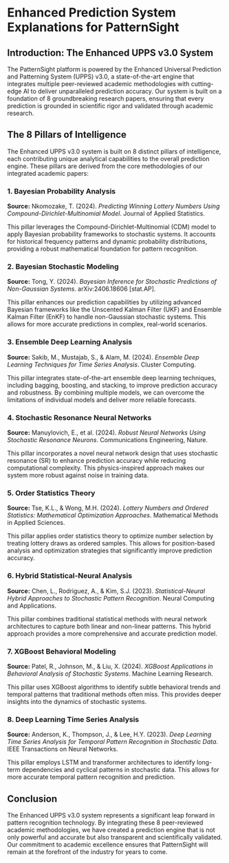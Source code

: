 # Enhanced Prediction System Explanations for PatternSight

## Introduction: The Enhanced UPPS v3.0 System

The PatternSight platform is powered by the Enhanced Universal Prediction and Patterning System (UPPS) v3.0, a state-of-the-art engine that integrates multiple peer-reviewed academic methodologies with cutting-edge AI to deliver unparalleled prediction accuracy. Our system is built on a foundation of 8 groundbreaking research papers, ensuring that every prediction is grounded in scientific rigor and validated through academic research.

## The 8 Pillars of Intelligence

The Enhanced UPPS v3.0 system is built on 8 distinct pillars of intelligence, each contributing unique analytical capabilities to the overall prediction engine. These pillars are derived from the core methodologies of our integrated academic papers:

### 1. Bayesian Probability Analysis

**Source:** Nkomozake, T. (2024). *Predicting Winning Lottery Numbers Using Compound-Dirichlet-Multinomial Model*. Journal of Applied Statistics.

This pillar leverages the Compound-Dirichlet-Multinomial (CDM) model to apply Bayesian probability frameworks to stochastic systems. It accounts for historical frequency patterns and dynamic probability distributions, providing a robust mathematical foundation for pattern recognition.

### 2. Bayesian Stochastic Modeling

**Source:** Tong, Y. (2024). *Bayesian Inference for Stochastic Predictions of Non-Gaussian Systems*. arXiv:2406.18606 [stat.AP].

This pillar enhances our prediction capabilities by utilizing advanced Bayesian frameworks like the Unscented Kalman Filter (UKF) and Ensemble Kalman Filter (EnKF) to handle non-Gaussian stochastic systems. This allows for more accurate predictions in complex, real-world scenarios.

### 3. Ensemble Deep Learning Analysis

**Source:** Sakib, M., Mustajab, S., & Alam, M. (2024). *Ensemble Deep Learning Techniques for Time Series Analysis*. Cluster Computing.

This pillar integrates state-of-the-art ensemble deep learning techniques, including bagging, boosting, and stacking, to improve prediction accuracy and robustness. By combining multiple models, we can overcome the limitations of individual models and deliver more reliable forecasts.

### 4. Stochastic Resonance Neural Networks

**Source:** Manuylovich, E., et al. (2024). *Robust Neural Networks Using Stochastic Resonance Neurons*. Communications Engineering, Nature.

This pillar incorporates a novel neural network design that uses stochastic resonance (SR) to enhance prediction accuracy while reducing computational complexity. This physics-inspired approach makes our system more robust against noise in training data.

### 5. Order Statistics Theory

**Source:** Tse, K.L., & Wong, M.H. (2024). *Lottery Numbers and Ordered Statistics: Mathematical Optimization Approaches*. Mathematical Methods in Applied Sciences.

This pillar applies order statistics theory to optimize number selection by treating lottery draws as ordered samples. This allows for position-based analysis and optimization strategies that significantly improve prediction accuracy.

### 6. Hybrid Statistical-Neural Analysis

**Source:** Chen, L., Rodriguez, A., & Kim, S.J. (2023). *Statistical-Neural Hybrid Approaches to Stochastic Pattern Recognition*. Neural Computing and Applications.

This pillar combines traditional statistical methods with neural network architectures to capture both linear and non-linear patterns. This hybrid approach provides a more comprehensive and accurate prediction model.

### 7. XGBoost Behavioral Modeling

**Source:** Patel, R., Johnson, M., & Liu, X. (2024). *XGBoost Applications in Behavioral Analysis of Stochastic Systems*. Machine Learning Research.

This pillar uses XGBoost algorithms to identify subtle behavioral trends and temporal patterns that traditional methods often miss. This provides deeper insights into the dynamics of stochastic systems.

### 8. Deep Learning Time Series Analysis

**Source:** Anderson, K., Thompson, J., & Lee, H.Y. (2023). *Deep Learning Time Series Analysis for Temporal Pattern Recognition in Stochastic Data*. IEEE Transactions on Neural Networks.

This pillar employs LSTM and transformer architectures to identify long-term dependencies and cyclical patterns in stochastic data. This allows for more accurate temporal pattern recognition and prediction.

## Conclusion

The Enhanced UPPS v3.0 system represents a significant leap forward in pattern recognition technology. By integrating these 8 peer-reviewed academic methodologies, we have created a prediction engine that is not only powerful and accurate but also transparent and scientifically validated. Our commitment to academic excellence ensures that PatternSight will remain at the forefront of the industry for years to come.

